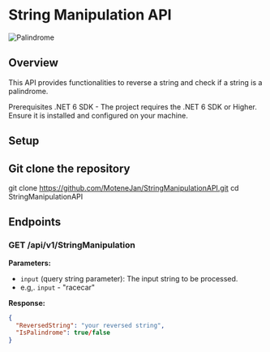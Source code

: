 # String Manipulation API
![Palindrome](https://github.com/user-attachments/assets/4cf7f2e4-bc9b-4d44-ac6f-870466136865)

## Overview

This API provides functionalities to reverse a string and check if a string is a palindrome.

Prerequisites
.NET 6 SDK - The project requires the .NET 6 SDK or Higher. Ensure it is installed and configured on your machine.

## Setup

## Git clone the repository
git clone https://github.com/MoteneJan/StringManipulationAPI.git
cd StringManipulationAPI

## Endpoints

### GET /api/v1/StringManipulation

**Parameters:**

- `input` (query string parameter): The input string to be processed.
- e.g,. `input` - "racecar"

**Response:**

```json
{
  "ReversedString": "your reversed string",
  "IsPalindrome": true/false
}
